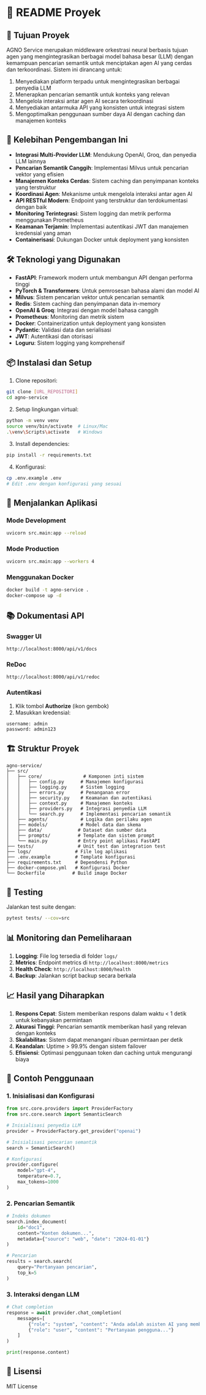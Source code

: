 # 📘 README Proyek

## 🧠 Tujuan Proyek

AGNO Service merupakan middleware orkestrasi neural berbasis tujuan agen yang mengintegrasikan berbagai model bahasa besar (LLM) dengan kemampuan pencarian semantik untuk menciptakan agen AI yang cerdas dan terkoordinasi. Sistem ini dirancang untuk:
1. Menyediakan platform terpadu untuk mengintegrasikan berbagai penyedia LLM
2. Menerapkan pencarian semantik untuk konteks yang relevan
3. Mengelola interaksi antar agen AI secara terkoordinasi
4. Menyediakan antarmuka API yang konsisten untuk integrasi sistem
5. Mengoptimalkan penggunaan sumber daya AI dengan caching dan manajemen konteks

## 🚀 Kelebihan Pengembangan Ini

- **Integrasi Multi-Provider LLM**: Mendukung OpenAI, Groq, dan penyedia LLM lainnya
- **Pencarian Semantik Canggih**: Implementasi Milvus untuk pencarian vektor yang efisien
- **Manajemen Konteks Cerdas**: Sistem caching dan penyimpanan konteks yang terstruktur
- **Koordinasi Agen**: Mekanisme untuk mengelola interaksi antar agen AI
- **API RESTful Modern**: Endpoint yang terstruktur dan terdokumentasi dengan baik
- **Monitoring Terintegrasi**: Sistem logging dan metrik performa menggunakan Prometheus
- **Keamanan Terjamin**: Implementasi autentikasi JWT dan manajemen kredensial yang aman
- **Containerisasi**: Dukungan Docker untuk deployment yang konsisten

## 🛠 Teknologi yang Digunakan

- **FastAPI**: Framework modern untuk membangun API dengan performa tinggi
- **PyTorch & Transformers**: Untuk pemrosesan bahasa alami dan model AI
- **Milvus**: Sistem pencarian vektor untuk pencarian semantik
- **Redis**: Sistem caching dan penyimpanan data in-memory
- **OpenAI & Groq**: Integrasi dengan model bahasa canggih
- **Prometheus**: Monitoring dan metrik sistem
- **Docker**: Containerization untuk deployment yang konsisten
- **Pydantic**: Validasi data dan serialisasi
- **JWT**: Autentikasi dan otorisasi
- **Loguru**: Sistem logging yang komprehensif

## 📦 Instalasi dan Setup

1. Clone repositori:
```bash
git clone [URL_REPOSITORI]
cd agno-service
```

2. Setup lingkungan virtual:
```bash
python -m venv venv
source venv/bin/activate  # Linux/Mac
.\venv\Scripts\activate   # Windows
```

3. Install dependencies:
```bash
pip install -r requirements.txt
```

4. Konfigurasi:
```bash
cp .env.example .env
# Edit .env dengan konfigurasi yang sesuai
```

## 🚀 Menjalankan Aplikasi

### Mode Development
```bash
uvicorn src.main:app --reload
```

### Mode Production
```bash
uvicorn src.main:app --workers 4
```

### Menggunakan Docker
```bash
docker build -t agno-service .
docker-compose up -d
```

## 📚 Dokumentasi API

### Swagger UI
```
http://localhost:8000/api/v1/docs
```

### ReDoc
```
http://localhost:8000/api/v1/redoc
```

### Autentikasi
1. Klik tombol **Authorize** (ikon gembok)
2. Masukkan kredensial:
```
username: admin
password: admin123
```

## 🏗 Struktur Proyek

```
agno-service/
├── src/
│   ├── core/               # Komponen inti sistem
│   │   ├── config.py      # Manajemen konfigurasi
│   │   ├── logging.py     # Sistem logging
│   │   ├── errors.py      # Penanganan error
│   │   ├── security.py    # Keamanan dan autentikasi
│   │   ├── context.py     # Manajemen konteks
│   │   ├── providers.py   # Integrasi penyedia LLM
│   │   └── search.py      # Implementasi pencarian semantik
│   ├── agents/            # Logika dan perilaku agen
│   ├── models/            # Model data dan skema
│   ├── data/             # Dataset dan sumber data
│   ├── prompts/          # Template dan sistem prompt
│   └── main.py           # Entry point aplikasi FastAPI
├── tests/                # Unit test dan integration test
├── logs/                # File log aplikasi
├── .env.example         # Template konfigurasi
├── requirements.txt     # Dependensi Python
├── docker-compose.yml   # Konfigurasi Docker
└── Dockerfile          # Build image Docker
```

## 🧪 Testing

Jalankan test suite dengan:
```bash
pytest tests/ --cov=src
```

## 📊 Monitoring dan Pemeliharaan

1. **Logging**: File log tersedia di folder `logs/`
2. **Metrics**: Endpoint metrics di `http://localhost:8000/metrics`
3. **Health Check**: `http://localhost:8000/health`
4. **Backup**: Jalankan script backup secara berkala

## 📈 Hasil yang Diharapkan

1. **Respons Cepat**: Sistem memberikan respons dalam waktu < 1 detik untuk kebanyakan permintaan
2. **Akurasi Tinggi**: Pencarian semantik memberikan hasil yang relevan dengan konteks
3. **Skalabilitas**: Sistem dapat menangani ribuan permintaan per detik
4. **Keandalan**: Uptime > 99.9% dengan sistem failover
5. **Efisiensi**: Optimasi penggunaan token dan caching untuk mengurangi biaya

## 📝 Contoh Penggunaan

### 1. Inisialisasi dan Konfigurasi
```python
from src.core.providers import ProviderFactory
from src.core.search import SemanticSearch

# Inisialisasi penyedia LLM
provider = ProviderFactory.get_provider("openai")

# Inisialisasi pencarian semantik
search = SemanticSearch()

# Konfigurasi
provider.configure(
    model="gpt-4",
    temperature=0.7,
    max_tokens=1000
)
```

### 2. Pencarian Semantik
```python
# Indeks dokumen
search.index_document(
    id="doc1",
    content="Konten dokumen...",
    metadata={"source": "web", "date": "2024-01-01"}
)

# Pencarian
results = search.search(
    query="Pertanyaan pencarian",
    top_k=5
)
```

### 3. Interaksi dengan LLM
```python
# Chat completion
response = await provider.chat_completion(
    messages=[
        {"role": "system", "content": "Anda adalah asisten AI yang membantu..."},
        {"role": "user", "content": "Pertanyaan pengguna..."}
    ]
)

print(response.content)
```

## 📄 Lisensi

MIT License 